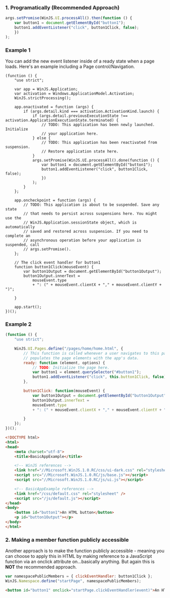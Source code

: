 ### 1. Programatically (Recommended Approach)
````javascript
args.setPromise(WinJS.UI.processAll().then(function () {
    var button1 = document.getElementById("button1");
    button1.addEventListener("click", button1Click, false);
    })
);
````
### Example 1

You can add the new event listener inside of a ready state when a page loads.  Here's an example including a Page control/Navigation.


````
(function () {
    "use strict";

    var app = WinJS.Application;
    var activation = Windows.ApplicationModel.Activation;
    WinJS.strictProcessing();

    app.onactivated = function (args) {
        if (args.detail.kind === activation.ActivationKind.launch) {
            if (args.detail.previousExecutionState !== activation.ApplicationExecutionState.terminated) {
                // TODO: This application has been newly launched. Initialize
                // your application here.
            } else {
                // TODO: This application has been reactivated from suspension.
                // Restore application state here.
            }
            args.setPromise(WinJS.UI.processAll().done(function () {
                var button1 = document.getElementById("button1");
                button1.addEventListener("click", button1Click, false);
                })
            );
        }
    };

    app.oncheckpoint = function (args) {
        // TODO: This application is about to be suspended. Save any state
        // that needs to persist across suspensions here. You might use the
        // WinJS.Application.sessionState object, which is automatically
        // saved and restored across suspension. If you need to complete an
        // asynchronous operation before your application is suspended, call
        // args.setPromise().
    };

    // The click event handler for button1
    function button1Click(mouseEvent) {
        var button1Output = document.getElementById("button1Output");
        button1Output.innerText =
            mouseEvent.type
            + ": (" + mouseEvent.clientX + "," + mouseEvent.clientY + ")";

    }

    app.start();
})();
````


### Example 2

````javascript
(function () {
    "use strict";

    WinJS.UI.Pages.define("/pages/home/home.html", {
        // This function is called whenever a user navigates to this page. It
        // populates the page elements with the app's data.
        ready: function (element, options) {
            // TODO: Initialize the page here.
            var button1 = element.querySelector("#button1");
            button1.addEventListener("click", this.button1Click, false);
        },

        button1Click: function(mouseEvent) {
            var button1Output = document.getElementById("button1Output");
            button1Output.innerText =
            mouseEvent.type
            + ": (" + mouseEvent.clientX + "," + mouseEvent.clientY + ")";

        }
    });
})();
````

````html
<!DOCTYPE html>
<html>
<head>
    <meta charset="utf-8">
    <title>BasicAppExample</title>

    <!-- WinJS references -->
    <link href="//Microsoft.WinJS.1.0.RC/css/ui-dark.css" rel="stylesheet">
    <script src="//Microsoft.WinJS.1.0.RC/js/base.js"></script>
    <script src="//Microsoft.WinJS.1.0.RC/js/ui.js"></script>

    <!-- BasicAppExample references -->
    <link href="/css/default.css" rel="stylesheet" />
    <script src="/js/default.js"></script>
</head>
<body>
    <button id="button1">An HTML button</button>
    <p id="button1Output"></p>
</body>
</html>
````

### 2. Making a member function publicly accessible

Another approach is to make the function publicly accessible - meaning you can choose to apply this in HTML by making reference to a JavaScript function via an onclick attribute on...basically anything.  But again this is **NOT** the recommended approach.

````javascript
var namespacePublicMembers = { clickEventHandler: button1Click };
WinJS.Namespace.define("startPage", namespacePublicMembers);
````

````html
<button id="button1" onclick="startPage.clickEventHandler(event)">An HTML button</button>
````